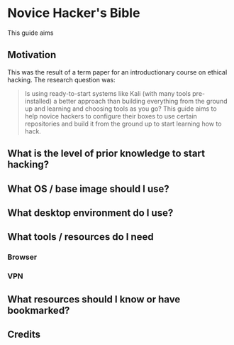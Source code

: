 # Novice Hacker's Bible
This guide aims

## Motivation
This was the result of a term paper for an introductionary course on ethical hacking. The research question was: 
  > Is using ready-to-start systems like Kali (with many tools pre-installed) a better approach than building everything from the ground up and learning and choosing tools as you go? 
This guide aims to help novice hackers to configure their boxes to use certain repositories and build it from the ground up to start learning how to hack.

## What is the level of prior knowledge to start hacking?

## What OS / base image should I use?

## What desktop environment do I use?

## What tools / resources do I need

### Browser

### VPN

## What resources should I know or have bookmarked?

## Credits 
